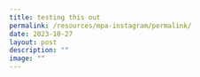 ```yaml
---
title: testing this out
permalink: /resources/mpa-instagram/permalink/
date: 2023-10-27
layout: post
description: ""
image: ""
---
```

